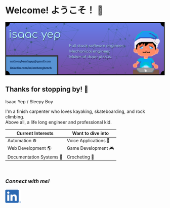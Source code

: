 # Welcome! ようこそ！ 👋

<img alt="GitHub Profile Banner" src="img/banner.png" width="850" />

## Thanks for stopping by! 👾
Isaac Yep / Sleepy Boy

I'm a finish carpenter who loves kayaking, skateboarding, and rock climbing.\
Above all, a life long engineer and professional kid.

| Current Interests | Want to dive into |
|----|----|
| Automation ⚙ | Voice Applications 🎤 |
| Web Development 🌎 | Game Development 🎮 |
| Documentation Systems 📜 | Crocheting 🧶 |

<br />

### ***Connect with me!***
[<img alt="example image tag" src="img/linkedin.png" width="50" />](https://www.linkedin.com/in/anthonybench/)